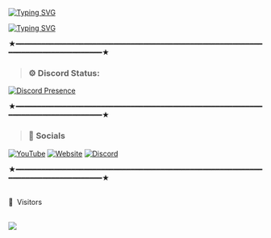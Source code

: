 
[![Typing SVG](https://readme-typing-svg.demolab.com?font=Unbounded&weight=700&size=30&duration=5000&pause=1000&color=FFFFFF&background=1E42FF00&center=true&width=435&lines=axxelet)](https://guns.lol/cats)

[![Typing SVG](https://readme-typing-svg.demolab.com?font=Unbounded&weight=700&pause=1000&color=FFFFFF&background=1E42FF00&center=true&width=435&lines=Github.com%2Faxxelet)](https://guns.lol/cats)

★━━━━━━━━━━━━━━━━━━━━━━━━━━━━━━━━━━━━━━━━━━━━━━━━━━━━━━━━━━━━━━━━━━━━━━━━━━━━━━━━★


> ### ⚙️ Discord Status: 

[![Discord Presence](https://lanyard.cnrad.dev/api/1009909324010749954)](https://discord.com/users/627411222056271894)

★━━━━━━━━━━━━━━━━━━━━━━━━━━━━━━━━━━━━━━━━━━━━━━━━━━━━━━━━━━━━━━━━━━━━━━━━━━━━━━━━★
 > ### 🎈 Socials 
 
   [![YouTube](https://img.shields.io/badge/YouTube-red?style=for-the-badge&logo=youtube&logoColor=white)](https://www.youtube.com/channel/@axxelet)
   [![Website](https://img.shields.io/badge/website-000000?style=for-the-badge&logo=About.me&logoColor=white)](https://guns.lol/cats)
   [![Discord](https://img.shields.io/badge/-Discord-7289DA?style=for-the-badge&logo=discord&logoColor=white)](https://discord.com/users/1009909324010749954) 
 
 ★━━━━━━━━━━━━━━━━━━━━━━━━━━━━━━━━━━━━━━━━━━━━━━━━━━━━━━━━━━━━━━━━━━━━━━━━━━━━━━━━★
   <br><br>
<p>👀 &nbsp;Visitors</p>
 <br>
<img align="left" src="https://profile-counter.glitch.me/axxelet/count.svg" />
